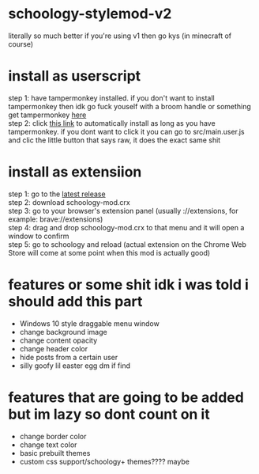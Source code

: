# schoology-stylemod-v2
literally so much better if you're using v1 then go kys (in minecraft of course)

# install as userscript
step 1: have tampermonkey installed. if you don't want to install tampermonkey then idk go fuck youself with a broom handle or something <br>
get tampermonkey [here](https://www.tampermonkey.net/) <br>
step 2: click [this link](https://github.com/bean-frog/schoology-stylemod-v2/raw/main/src/main-obf.user.js) to automatically install as long as you have tampermonkey. if you dont want to click it you can go to src/main.user.js and clic the little button that says raw, it does the exact same shit

# install as extensiion
step 1: go to the [latest release]() <br>
step 2: download schoology-mod.crx <br>
step 3: go to your browser's extension panel (usually <browser name>://extensions, for example: brave://extensions) <br>
step 4: drag and drop schoology-mod.crx to that menu and it will open a window to confirm <br>
step 5: go to schoology and reload
  (actual extension on the Chrome Web Store will come at some point when this mod is actually good)
  
# features or some shit idk i was told i should add this part
  - Windows 10 style draggable menu window<br>
  - change background image
  - change content opacity
  - change header color
  - hide posts from a certain user
  - silly goofy lil easter egg dm if find
 
  
# features that are going to be added but im lazy so dont count on it
  - change border color
  - change text color
  - basic prebuilt themes
  - custom css support/schoology+ themes???? maybe
  
